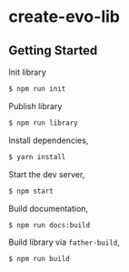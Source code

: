 # create-evo-lib

## Getting Started

Init library

```bash
$ npm run init
```

Publish library

```bash
$ npm run library
```

Install dependencies,

```bash
$ yarn install
```

Start the dev server,

```bash
$ npm start
```

Build documentation,

```bash
$ npm run docs:build
```

Build library via `father-build`,

```bash
$ npm run build
```

